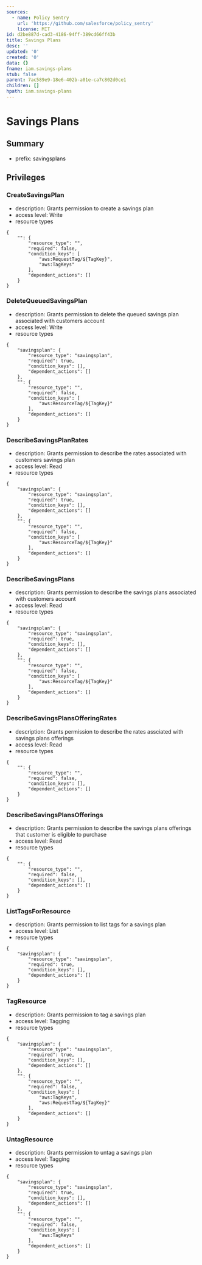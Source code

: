 ```yaml
---
sources:
  - name: Policy Sentry
    url: 'https://github.com/salesforce/policy_sentry'
    license: MIT
id: d2be887d-cad3-4186-94ff-389cd66ff43b
title: Savings Plans
desc: ''
updated: '0'
created: '0'
data: {}
fname: iam.savings-plans
stub: false
parent: 7ac589e9-18e6-402b-a01e-ca7c802d0ce1
children: []
hpath: iam.savings-plans
---
```

# Savings Plans

## Summary

- prefix: savingsplans

## Privileges

### CreateSavingsPlan

- description: Grants permission to create a savings plan
- access level: Write
- resource types

```
{
    "": {
        "resource_type": "",
        "required": false,
        "condition_keys": [
            "aws:RequestTag/${TagKey}",
            "aws:TagKeys"
        ],
        "dependent_actions": []
    }
}
```

### DeleteQueuedSavingsPlan

- description: Grants permission to delete the queued savings plan associated with customers account
- access level: Write
- resource types

```
{
    "savingsplan": {
        "resource_type": "savingsplan",
        "required": true,
        "condition_keys": [],
        "dependent_actions": []
    },
    "": {
        "resource_type": "",
        "required": false,
        "condition_keys": [
            "aws:ResourceTag/${TagKey}"
        ],
        "dependent_actions": []
    }
}
```

### DescribeSavingsPlanRates

- description: Grants permission to describe the rates associated with customers savings plan
- access level: Read
- resource types

```
{
    "savingsplan": {
        "resource_type": "savingsplan",
        "required": true,
        "condition_keys": [],
        "dependent_actions": []
    },
    "": {
        "resource_type": "",
        "required": false,
        "condition_keys": [
            "aws:ResourceTag/${TagKey}"
        ],
        "dependent_actions": []
    }
}
```

### DescribeSavingsPlans

- description: Grants permission to describe the savings plans associated with customers account
- access level: Read
- resource types

```
{
    "savingsplan": {
        "resource_type": "savingsplan",
        "required": true,
        "condition_keys": [],
        "dependent_actions": []
    },
    "": {
        "resource_type": "",
        "required": false,
        "condition_keys": [
            "aws:ResourceTag/${TagKey}"
        ],
        "dependent_actions": []
    }
}
```

### DescribeSavingsPlansOfferingRates

- description: Grants permission to describe the rates assciated with savings plans offerings
- access level: Read
- resource types

```
{
    "": {
        "resource_type": "",
        "required": false,
        "condition_keys": [],
        "dependent_actions": []
    }
}
```

### DescribeSavingsPlansOfferings

- description: Grants permission to describe the savings plans offerings that customer is eligible to purchase
- access level: Read
- resource types

```
{
    "": {
        "resource_type": "",
        "required": false,
        "condition_keys": [],
        "dependent_actions": []
    }
}
```

### ListTagsForResource

- description: Grants permission to list tags for a savings plan
- access level: List
- resource types

```
{
    "savingsplan": {
        "resource_type": "savingsplan",
        "required": true,
        "condition_keys": [],
        "dependent_actions": []
    }
}
```

### TagResource

- description: Grants permission to tag a savings plan
- access level: Tagging
- resource types

```
{
    "savingsplan": {
        "resource_type": "savingsplan",
        "required": true,
        "condition_keys": [],
        "dependent_actions": []
    },
    "": {
        "resource_type": "",
        "required": false,
        "condition_keys": [
            "aws:TagKeys",
            "aws:RequestTag/${TagKey}"
        ],
        "dependent_actions": []
    }
}
```

### UntagResource

- description: Grants permission to untag a savings plan
- access level: Tagging
- resource types

```
{
    "savingsplan": {
        "resource_type": "savingsplan",
        "required": true,
        "condition_keys": [],
        "dependent_actions": []
    },
    "": {
        "resource_type": "",
        "required": false,
        "condition_keys": [
            "aws:TagKeys"
        ],
        "dependent_actions": []
    }
}
```
